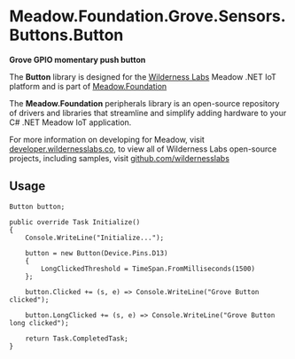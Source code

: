 # Meadow.Foundation.Grove.Sensors.Buttons.Button

**Grove GPIO momentary push button**

The **Button** library is designed for the [Wilderness Labs](www.wildernesslabs.co) Meadow .NET IoT platform and is part of [Meadow.Foundation](https://developer.wildernesslabs.co/Meadow/Meadow.Foundation/)

The **Meadow.Foundation** peripherals library is an open-source repository of drivers and libraries that streamline and simplify adding hardware to your C# .NET Meadow IoT application.

For more information on developing for Meadow, visit [developer.wildernesslabs.co](http://developer.wildernesslabs.co/), to view all of Wilderness Labs open-source projects, including samples, visit [github.com/wildernesslabs](https://github.com/wildernesslabs/)

## Usage

```
Button button;

public override Task Initialize()
{
    Console.WriteLine("Initialize...");

    button = new Button(Device.Pins.D13)
    {
        LongClickedThreshold = TimeSpan.FromMilliseconds(1500)
    };

    button.Clicked += (s, e) => Console.WriteLine("Grove Button clicked");

    button.LongClicked += (s, e) => Console.WriteLine("Grove Button long clicked");

    return Task.CompletedTask;
}

        
```

